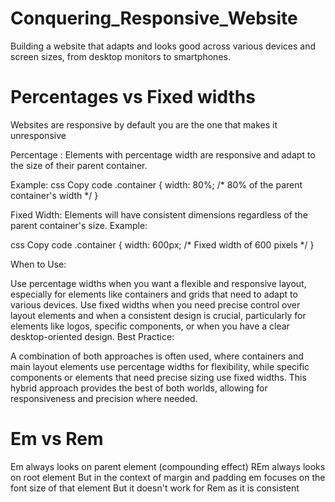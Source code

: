 # Conquering_Responsive_Website
Building a website that adapts and looks good across various devices and screen sizes, from desktop monitors to smartphones.  


# Percentages vs Fixed widths
Websites are responsive by default you are the one that makes it unresponsive

Percentage : 
Elements with percentage width are responsive and adapt to the size of their parent container.

Example:
css
Copy code
.container {
    width: 80%; /* 80% of the parent container's width */
}

Fixed Width:
Elements will have consistent dimensions regardless of the parent container's size.
Example:

css
Copy code
.container {
    width: 600px; /* Fixed width of 600 pixels */
}

When to Use:

Use percentage widths when you want a flexible and responsive layout, especially for elements like containers and grids that need to adapt to various devices.
Use fixed widths when you need precise control over layout elements and when a consistent design is crucial, particularly for elements like logos, specific components, or when you have a clear desktop-oriented design.
Best Practice:

A combination of both approaches is often used, where containers and main layout elements use percentage widths for flexibility, while specific components or elements that need precise sizing use fixed widths. This hybrid approach provides the best of both worlds, allowing for responsiveness and precision where needed.

# Em vs Rem
Em always looks on parent element (compounding effect)
REm always looks on root element 
But in the context of margin and padding em focuses on the font size of that element But it doesn't work for Rem as it is consistent




